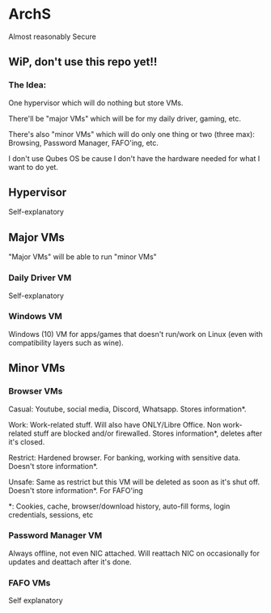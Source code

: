 # ArchS
Almost reasonably Secure

## WiP, don't use this repo yet!!

### The Idea:
One hypervisor which will do nothing but store VMs.

There'll be "major VMs" which will be for my daily driver, gaming, etc.

There's also "minor VMs" which will do only one thing or two (three max): Browsing, Password Manager, FAFO'ing, etc.

I don't use Qubes OS be cause I don't have the hardware needed for what I want to do yet.
## Hypervisor
Self-explanatory
## Major VMs
"Major VMs" will be able to run "minor VMs"
### Daily Driver VM
Self-explanatory
### Windows VM
Windows (10) VM for apps/games that doesn't run/work on Linux (even with compatibility layers such as wine).
## Minor VMs
### Browser VMs
Casual: Youtube, social media, Discord, Whatsapp. Stores information*.

Work: Work-related stuff. Will also have ONLY/Libre Office. Non work-related stuff are blocked and/or firewalled. Stores information*, deletes after it's closed.

Restrict: Hardened browser. For banking, working with sensitive data. Doesn't store information*.

Unsafe: Same as restrict but this VM will be deleted as soon as it's shut off. Doesn't store information*. For FAFO'ing

*: Cookies, cache, browser/download history, auto-fill forms, login credentials, sessions, etc
### Password Manager VM
Always offline, not even NIC attached. Will reattach NIC on occasionally for updates and deattach after it's done.
### FAFO VMs
Self explanatory
